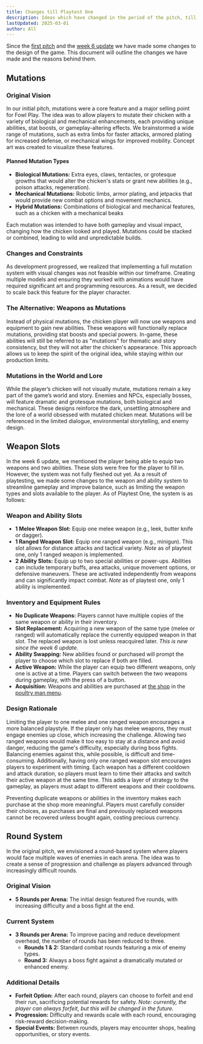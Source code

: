 ```yaml
---
title: Changes till Playtest One
description: Ideas which have changed in the period of the pitch, till playtest one
lastUpdated: 2025-03-01
author: All
---
```


Since the [first pitch](/fowl-play/production/pitches/pitch-document) and the [week 6 update](/fowl-play/production/pitches/week-6-progress-presentation) we have made some changes to the design of the game. This document will outline the changes we have made and the reasons behind them.

## Mutations

### Original Vision

In our initial pitch, mutations were a core feature and a major selling point for Fowl Play. The idea was to allow players to mutate their chicken with a variety of biological and mechanical enhancements, each providing unique abilities, stat boosts, or gameplay-altering effects. We brainstormed a wide range of mutations, such as extra limbs for faster attacks, armored plating for increased defense, or mechanical wings for improved mobility. Concept art was created to visualize these features.

#### Planned Mutation Types

- **Biological Mutations:** Extra eyes, claws, tentacles, or grotesque growths that would alter the chicken's stats or grant new abilities (e.g., poison attacks, regeneration).
- **Mechanical Mutations:** Robotic limbs, armor plating, and jetpacks that would provide new combat options and movement mechanics.
- **Hybrid Mutations:** Combinations of biological and mechanical features, such as a chicken with a mechanical beaks

Each mutation was intended to have both gameplay and visual impact, changing how the chicken looked and played. Mutations could be stacked or combined, leading to wild and unpredictable builds.

### Changes and Constraints

As development progressed, we realized that implementing a full mutation system with visual changes was not feasible within our timeframe. Creating multiple models and ensuring they worked with animations would have required significant art and programming resources. As a result, we decided to scale back this feature for the player character.

### The Alternative: Weapons as Mutations

Instead of physical mutations, the chicken player will now use weapons and equipment to gain new abilities. These weapons will functionally replace mutations, providing stat boosts and special powers. In-game, these abilities will still be referred to as "mutations" for thematic and story consistency, but they will not alter the chicken's appearance. This approach allows us to keep the spirit of the original idea, while staying within our production limits.

### Mutations in the World and Lore

While the player’s chicken will not visually mutate, mutations remain a key part of the game’s world and story. Enemies and NPCs, especially bosses, will feature dramatic and grotesque mutations, both biological and mechanical. These designs reinforce the dark, unsettling atmosphere and the lore of a world obsessed with mutated chicken meat. Mutations will be referenced in the limited dialogue, environmental storytelling, and enemy design.

## Weapon Slots

In the week 6 update, we mentioned the player being able to equip two weapons and two abilities. These slots were free for the player to fill in. However, the system was not fully fleshed out yet. As a result of playtesting, we made some changes to the weapon and ability system to streamline gameplay and improve balance, such as limiting the weapon types and slots available to the player. As of Playtest One, the system is as follows:

### Weapon and Ability Slots

- **1 Melee Weapon Slot:** Equip one melee weapon (e.g., leek, butter knife or dagger).
- **1 Ranged Weapon Slot:** Equip one ranged weapon (e.g., minigun). This slot allows for distance attacks and tactical variety. _Note_ as of playtest one, only 1 ranged weapon is implemented.
- **2 Ability Slots:** Equip up to two special abilities or power-ups. Abilities can include temporary buffs, area attacks, unique movement options, or defensive maneuvers. These are activated independently from weapons and can significantly impact combat. _Note_ as of playtest one, only 1 ability is implemented.

### Inventory and Equipment Rules

- **No Duplicate Weapons:** Players cannot have multiple copies of the same weapon or ability in their inventory.
- **Slot Replacement:** Acquiring a new weapon of the same type (melee or ranged) will automatically replace the currently equipped weapon in that slot. The replaced weapon is lost unless reacquired later. _This is new since the week 6 update._
- **Ability Swapping:** New abilities found or purchased will prompt the player to choose which slot to replace if both are filled.
- **Active Weapon:** While the player can equip two different weapons, only one is active at a time. Players can switch between the two weapons during gameplay, with the press of a button.
- **Acquisition:** Weapons and abilities are purchased at [the shop](/fowl-play/gameplay/game-progression/shop) in the [poultry man menu](/fowl-play/gameplay/user-interface/poultry-man).

### Design Rationale

Limiting the player to one melee and one ranged weapon encourages a more balanced playstyle. If the player only has melee weapons, they must engage enemies up close, which increasing the challenge. Allowing two ranged weapons would make it too easy to stay at a distance and avoid danger, reducing the game's difficulty, especially during boss fights. Balancing enemies against this, while possible, is difficult and time-consuming.
Additionally, having only one ranged weapon slot encourages players to experiment with timing. Each weapon has a different cooldown and attack duration, so players must learn to time their attacks and switch their active weapon at the same time. This adds a layer of strategy to the gameplay, as players must adapt to different weapons and their cooldowns.

Preventing duplicate weapons or abilities in the inventory makes each purchase at the shop more meaningful. Players must carefully consider their choices, as purchases are final and previously replaced weapons cannot be recovered unless bought again, costing precious currency.

## Round System

In the original pitch, we envisioned a round-based system where players would face multiple waves of enemies in each arena. The idea was to create a sense of progression and challenge as players advanced through increasingly difficult rounds.

### Original Vision

- **5 Rounds per Arena:** The initial design featured five rounds, with increasing difficulty and a boss fight at the end.

### Current System

- **3 Rounds per Arena:** To improve pacing and reduce development overhead, the number of rounds has been reduced to three.
  - **Rounds 1 & 2:** Standard combat rounds featuring a mix of enemy types.
  - **Round 3:** Always a boss fight against a dramatically mutated or enhanced enemy.

### Additional Details

- **Forfeit Option:** After each round, players can choose to forfeit and end their run, sacrificing potential rewards for safety. _Note: currently, the player can always forfeit, but this will be changed in the future._
- **Progression:** Difficulty and rewards scale with each round, encouraging risk-reward decision-making.
- **Special Events:** Between rounds, players may encounter shops, healing opportunities, or story events.
